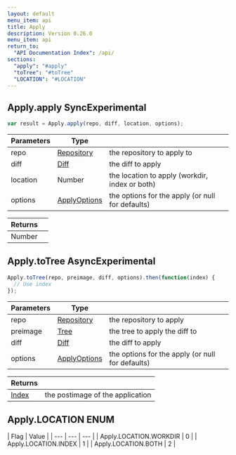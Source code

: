 ```yaml
---
layout: default
menu_item: api
title: Apply
description: Version 0.26.0
menu_item: api
return_to:
  "API Documentation Index": /api/
sections:
  "apply": "#apply"
  "toTree": "#toTree"
  "LOCATION": "#LOCATION"
---
```


## <a name="apply"></a><span>Apply.</span>apply <span class="tags"><span class="sync">Sync</span><span class="experimental">Experimental</span></span>

```js
var result = Apply.apply(repo, diff, location, options);
```

| Parameters | Type |   |
| --- | --- | --- |
| repo | [Repository](/api/repository/) | the repository to apply to |
| diff | [Diff](/api/diff/) | the diff to apply |
| location | Number | the location to apply (workdir, index or both) |
| options | [ApplyOptions](/api/apply_options/) | the options for the apply (or null for defaults) |

| Returns |  |
| --- | --- |
| Number |  |

## <a name="toTree"></a><span>Apply.</span>toTree <span class="tags"><span class="async">Async</span><span class="experimental">Experimental</span></span>

```js
Apply.toTree(repo, preimage, diff, options).then(function(index) {
  // Use index
});
```

| Parameters | Type |   |
| --- | --- | --- |
| repo | [Repository](/api/repository/) | the repository to apply |
| preimage | [Tree](/api/tree/) | the tree to apply the diff to |
| diff | [Diff](/api/diff/) | the diff to apply |
| options | [ApplyOptions](/api/apply_options/) | the options for the apply (or null for defaults) |

| Returns |  |
| --- | --- |
| [Index](/api/index/) | the postimage of the application |

## <a name="LOCATION"></a><span>Apply.</span>LOCATION <span class="tags"><span class="enum">ENUM</span></span>

| Flag | Value |
| --- | --- | --- |
| <span>Apply.LOCATION.</span>WORKDIR | 0 |
| <span>Apply.LOCATION.</span>INDEX | 1 |
| <span>Apply.LOCATION.</span>BOTH | 2 |

